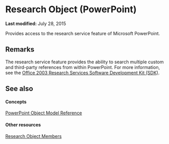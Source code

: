 
# Research Object (PowerPoint)

 **Last modified:** July 28, 2015

Provides access to the research service feature of Microsoft PowerPoint.

## Remarks

The research service feature provides the ability to search multiple custom and third-party references from within PowerPoint. For more information, see the  [Office 2003 Research Services Software Development Kit (SDK)](http://msdn.microsoft.com/library/http://msdn.microsoft.com/en-us/library/office/aa205290%28v=office.11%29.aspx(Office.15).aspx).


## See also


#### Concepts


 [PowerPoint Object Model Reference](00acd64a-5896-0459-39af-98df2849849e.md)
#### Other resources


 [Research Object Members](1d4d7aca-359e-4f8a-4f06-881716b4ffa6.md)
